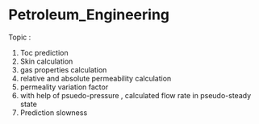 # Petroleum_Engineering

Topic : 
1. Toc prediction
2. Skin calculation
3. gas properties calculation
4. relative and absolute permeability calculation
5. permeality variation factor
6. with help of psuedo-pressure , calculated flow rate in pseudo-steady state
7. Prediction slowness
